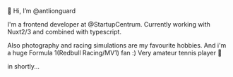 👋 Hi, I’m @antlionguard

I'm a frontend developer at @StartupCentrum. Currently working with Nuxt2/3 and combined with typescript.

Also photography and racing simulations are my favourite hobbies. And i'm a huge Formula 1(Redbull Racing/MV1) fan :)
Very amateur tennis player 🎾

in shortly...

<!---
antlionguard/antlionguard is a ✨ special ✨ repository because its `README.md` (this file) appears on your GitHub profile.
You can click the Preview link to take a look at your changes.
--->
